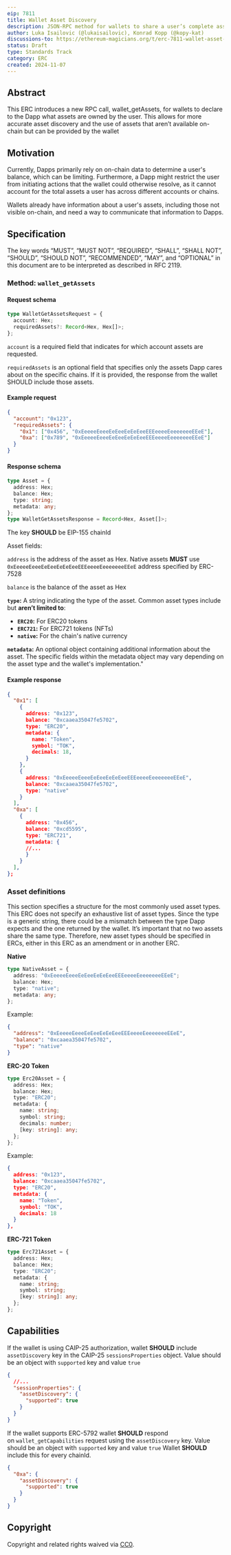 ```yaml
---
eip: 7811
title: Wallet Asset Discovery
description: JSON-RPC method for wallets to share a user’s complete asset list with Dapps, including assets not easily discoverable through on-chain information alone.
author: Luka Isailovic (@lukaisailovic), Konrad Kopp (@kopy-kat)
discussions-to: https://ethereum-magicians.org/t/erc-7811-wallet-asset-discovery/21639
status: Draft
type: Standards Track
category: ERC
created: 2024-11-07
---
```


## Abstract

This ERC introduces a new RPC call, wallet_getAssets, for wallets to declare to the Dapp what assets are owned by the user. This allows for more accurate asset discovery and the use of assets that aren’t available on-chain but can be provided by the wallet

## Motivation

Currently, Dapps primarily rely on on-chain data to determine a user's balance, which can be limiting. Furthermore, a Dapp might restrict the user from initiating actions that the wallet could otherwise resolve, as it cannot account for the total assets a user has across different accounts or chains.

Wallets already have information about a user's assets, including those not visible on-chain, and need a way to communicate that information to Dapps.

## Specification

The key words “MUST”, “MUST NOT”, “REQUIRED”, “SHALL”, “SHALL NOT”, “SHOULD”, “SHOULD NOT”, “RECOMMENDED”, “MAY”, and “OPTIONAL” in this document are to be interpreted as described in RFC 2119.

### Method: `wallet_getAssets`

#### Request schema

```ts
type WalletGetAssetsRequest = {
  account: Hex;
  requiredAssets?: Record<Hex, Hex[]>;
};
```

`account` is a required field that indicates for which account assets are requested.

`requiredAssets` is an optional field that specifies only the assets Dapp cares about on the specific chains. If it is provided, the response from the wallet SHOULD include those assets.

#### Example request

```json
{
  "account": "0x123",
  "requiredAssets": {
    "0x1": ["0x456", "0xEeeeeEeeeEeEeeEeEeEeeEEEeeeeEeeeeeeeEEeE"],
    "0xa": ["0x789", "0xEeeeeEeeeEeEeeEeEeEeeEEEeeeeEeeeeeeeEEeE"]
  }
}
```

#### Response schema

```ts
type Asset = {
  address: Hex;
  balance: Hex;
  type: string;
  metadata: any;
};
type WalletGetAssetsResponse = Record<Hex, Asset[]>;
```

The key **SHOULD** be EIP-155 chainId

Asset fields:

`address` is the address of the asset as Hex. Native assets **MUST** use `0xEeeeeEeeeEeEeeEeEeEeeEEEeeeeEeeeeeeeEEeE` address specified by ERC-7528

`balance` is the balance of the asset as Hex

**`type`:** A string indicating the type of the asset. Common asset types include but **aren’t limited to**:

- **`ERC20`:** For ERC20 tokens
- **`ERC721`:** For ERC721 tokens (NFTs)
- **`native`:** For the chain's native currency

**`metadata`:** An optional object containing additional information about the asset. The specific fields within the metadata object may vary depending on the asset type and the wallet's implementation."

#### Example response

```json
{
  "0x1": [
    {
      address: "0x123",
      balance: "0xcaaea35047fe5702",
      type: "ERC20",
      metadata: {
        name: "Token",
        symbol: "TOK",
        decimals: 18,
      }
    },
    {
      address: "0xEeeeeEeeeEeEeeEeEeEeeEEEeeeeEeeeeeeeEEeE",
      balance: "0xcaaea35047fe5702",
      type: "native"
    }
  ],
  "0xa": [
    {
      address: "0x456",
      balance: "0xcd5595",
      type: "ERC721",
      metadata: {
      //...
      }
    }
  ],
};
```

### Asset definitions

This section specifies a structure for the most commonly used asset types.
This ERC does not specify an exhaustive list of asset types. Since the type is a generic string, there could be a mismatch between the type Dapp expects and the one returned by the wallet. It’s important that no two assets share the same type. Therefore, new asset types should be specified in ERCs, either in this ERC as an amendment or in another ERC.

**Native**

```ts
type NativeAsset = {
  address: "0xEeeeeEeeeEeEeeEeEeEeeEEEeeeeEeeeeeeeEEeE";
  balance: Hex;
  type: "native";
  metadata: any;
};
```

Example:

```json
{
  "address": "0xEeeeeEeeeEeEeeEeEeEeeEEEeeeeEeeeeeeeEEeE",
  "balance": "0xcaaea35047fe5702",
  "type": "native"
}
```

**ERC-20 Token**

```ts
type Erc20Asset = {
  address: Hex;
  balance: Hex;
  type: "ERC20";
  metadata: {
    name: string;
    symbol: string;
    decimals: number;
    [key: string]: any;
  };
};
```

Example:

```json
{
  address: "0x123",
  balance: "0xcaaea35047fe5702",
  type: "ERC20",
  metadata: {
    name: "Token",
    symbol: "TOK",
    decimals: 18
  }
},
```

**ERC-721 Token**

```ts
type Erc721Asset = {
  address: Hex;
  balance: Hex;
  type: "ERC20";
  metadata: {
    name: string;
    symbol: string;
    [key: string]: any;
  };
};
```

## Capabilities

If the wallet is using CAIP-25 authorization, wallet **SHOULD** include `assetDiscovery` key in the CAIP-25 `sessionsProperties` object. Value should be an object with `supported` key and value `true`

```json
{
  //...
  "sessionProperties": {
    "assetDiscovery": {
      "supported": true
    }
  }
}
```

If the wallet supports ERC-5792 wallet **SHOULD** respond on `wallet_getCapabilities` request using the `assetDiscovery` key. Value should be an object with `supported` key and value `true`
Wallet **SHOULD** include this for every chainId.

```json
{
  "0xa": {
    "assetDiscovery": {
      "supported": true
    }
  }
}
```

## Copyright

Copyright and related rights waived via [CC0](../LICENSE.md).
